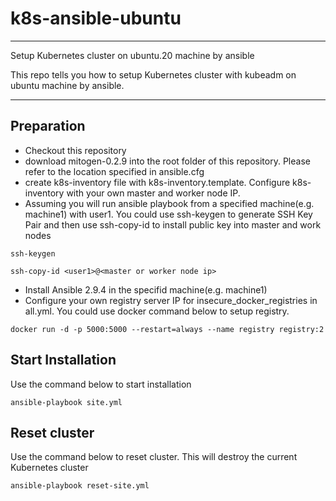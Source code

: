 # k8s-ansible-ubuntu

----

Setup Kubernetes cluster on ubuntu.20 machine by ansible

This repo tells you how to setup Kubernetes cluster with kubeadm on ubuntu machine by ansible.

----

## Preparation

- Checkout this repository
- download mitogen-0.2.9 into the root folder of this repository. Please refer to the location specified in ansible.cfg
- create k8s-inventory file with k8s-inventory.template. Configure k8s-inventory with your own master and worker node IP.
- Assuming you will run ansible playbook from a specified machine(e.g. machine1) with user1. You could use ssh-keygen to generate SSH Key Pair and then use ssh-copy-id to install public key into master and work nodes
```
ssh-keygen

ssh-copy-id <user1>@<master or worker node ip>

``` 
- Install Ansible 2.9.4 in the specifid machine(e.g. machine1)
- Configure your own registry server IP for insecure_docker_registries in all.yml. You could use docker command below to setup registry.
```
docker run -d -p 5000:5000 --restart=always --name registry registry:2
```

## Start Installation

Use the command below to start installation

```
ansible-playbook site.yml

```

## Reset cluster

Use the command below to reset cluster. This will destroy the current Kubernetes cluster

```
ansible-playbook reset-site.yml

```
